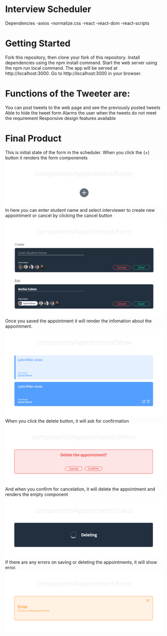 # Interview Scheduler

Dependencies
    -axios
    -normalize.css
    -react
    -react-dom
    -react-scripts

# Getting Started

Fork this repository, then clone your fork of this repository.
Install dependencies using the npm install command.
Start the web server using the npm run local command. The app will be served at http://localhost:3000.
Go to http://localhost:3000 in your browser.

# Functions of the Tweeter are:

You can post tweets to the web page and see the previously posted tweets
Able to hide the tweet form
Alarms the user when the tweets do not meet the requirement
Responsive design features available

# Final Product
This is initial state of the form in the scheduler. When you click the (+) button it renders the form componenets
!["screenshot description"](https://github.com/qkrwldnjsdl1/scheduler/blob/master/image/Empty.png)
In here you can enter student name and select interviewer to create new appointment or cancel by clicking the cancel button
!["screenshot description"](https://github.com/qkrwldnjsdl1/scheduler/blob/master/image/Form.png)
Once you saved the appointment it will render the infomation about the appointment.
!["screenshot description"](https://github.com/qkrwldnjsdl1/scheduler/blob/master/image/Show.png)
When you click the delete button, it will ask for confirmation
!["screenshot description"](https://github.com/qkrwldnjsdl1/scheduler/blob/master/image/Confirm.png)
And when you confirm for cancelation, it will delete the appointment and renders the empty component
!["screenshot description"](https://github.com/qkrwldnjsdl1/scheduler/blob/master/image/Deleting.png)
If there are any errors on saving or deleting the appointments, it will show error.
!["screenshot description"](https://github.com/qkrwldnjsdl1/scheduler/blob/master/image/Error.png)
